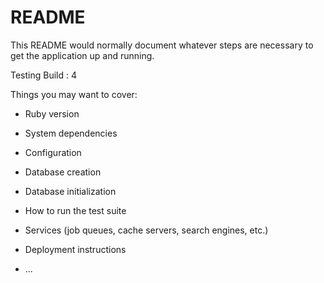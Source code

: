 # README

This README would normally document whatever steps are necessary to get the
application up and running.

Testing Build : 4

Things you may want to cover:

* Ruby version

* System dependencies

* Configuration

* Database creation

* Database initialization

* How to run the test suite

* Services (job queues, cache servers, search engines, etc.)

* Deployment instructions

* ...
